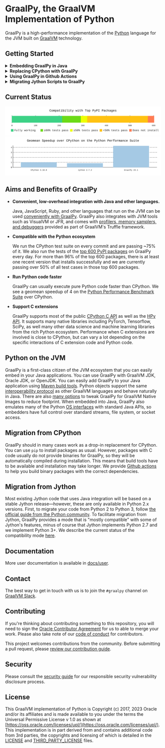 # GraalPy, the GraalVM Implementation of Python

GraalPy is a high-performance implementation of the [Python](https://www.python.org/) language for the JVM built on [GraalVM](https://www.graalvm.org/) technology.

## Getting Started

<details>
<summary><strong>Embedding GraalPy in Java</strong></summary>

GraalPy is [available on Maven Central](https://central.sonatype.com/artifact/org.graalvm.polyglot/python) for inclusion in Java projects:

```
<dependency>
    <groupId>org.graalvm.polyglot</groupId>
    <artifactId>python</artifactId>
    <version>23.1.2</version>
    <type>pom</type>
</dependency>
```

</details>

<details>
<summary><strong>Replacing CPython with GraalPy</strong></summary>

* Linux

  The easiest way to install GraalPy on Linux is to use [Pyenv](https://github.com/pyenv/pyenv) (the Python version manager).
  To install version 23.1.1 using Pyenv, run the following commands:
  ```bash
  pyenv install graalpy-23.1.1
  ```
  ```bash
  pyenv shell graalpy-23.1.1
  ```
  
  Alternatively, you can download a compressed GraalPy installation file from [GitHub releases](https://github.com/oracle/graalpython/releases).
  
  1. Find the download that matches the pattern _graalpy-XX.Y.Z-linux-amd64.tar.gz_ or _graalpy-XX.Y.Z-linux-aarch64.tar.gz_ (depending on your platform) and download.
  2. Uncompress the file and update your `PATH` environment variable to include the _graalpy-XX.Y.Z-linux-amd64/bin_ (or _graalpy-XX.Y.Z-linux-aarch64/bin_) directory.

* macOS

  The easiest way to install GraalPy on macOS is to use [Pyenv](https://github.com/pyenv/pyenv) (the Python version manager).
  To install version 23.1.1 using Pyenv, run the following commands:
  ```bash
  pyenv install graalpy-23.1.1
  ```
  ```bash
  pyenv shell graalpy-23.1.1
  ```
  Alternatively, you can download a compressed GraalPy installation file from [GitHub releases](https://github.com/oracle/graalpython/releases).
  
  1. Find the download that matches the pattern _graalpy-XX.Y.Z-macos-amd64.tar.gz_ or _graalpy-XX.Y.Z-macos-aarch64.tar.gz_ (depending on your platform) and download. 
  2. Remove the quarantine attribute.
      ```bash
      sudo xattr -r -d com.apple.quarantine /path/to/graalpy
      ```
      For example:
      ```bash
      sudo xattr -r -d com.apple.quarantine ~/.pyenv/versions/graalpy-23.1.1
      ```
  3. Uncompress the file and update your `PATH` environment variable to include to the _graalpy-XX.Y.Z-macos-amd64/bin_ (or _graalpy-XX.Y.Z-macos-aarch64/bin_) directory.

* Windows

  The Windows support of GraalPy is still experimental, so not all features and packages may be available.
  
  1. Find and download a compressed GraalPy installation file from [GitHub releases](https://github.com/oracle/graalpython/releases) that matches the pattern _graalpy-XX.Y.Z-windows-amd64.tar.gz_.
  2. Uncompress the file and update your `PATH` variable to include to the _graalpy-XX.Y.Z-windows-amd64/bin_ directory.
  
</details>
<details>
<summary><strong>Using GraalPy in Github Actions</strong></summary>

The _setup-python_ action supports GraalPy:

```
    - name: Setup GraalPy
      uses: actions/setup-python@main
      with:
        python-version: graalpy # or graalpy23.1 to pin a version
```

</details>
<details>
<summary><strong>Migrating Jython Scripts to GraalPy</strong></summary>

To run Jython scripts, you will need a GraalPy distribution running on the JVM so you can access Java classes from Python scripts.

* Linux
  
  1. Find and download a compressed GraalPy installation file from [GitHub releases](https://github.com/oracle/graalpython/releases) that matches the pattern _graalpy-jvm-XX.Y.Z-linux-amd64.tar.gz_ or _graalpy-jvm-XX.Y.Z-linux-aarch64.tar.gz_ (depending on your platform) and download.
  2. Uncompress the file and update your `PATH` environment variable to include the _graalpy-jvm-XX.Y.Z-linux-amd64/bin_ (or _graalpy-jvm-XX.Y.Z-linux-aarch64/bin_) directory.
  3. Run your scripts with `graalpy --python.EmulateJython`.

* macOS

  1. Find and download a compressed GraalPy installation file from [GitHub releases](https://github.com/oracle/graalpython/releases) that matches the pattern  _graalpy-jvm-XX.Y.Z-macos-amd64.tar.gz_ or _graalpy-jvm-XX.Y.Z-macos-aarch64.tar.gz_ (depending on your platform) and download.
  2. Remove the quarantine attribute.
      ```bash
      sudo xattr -r -d com.apple.quarantine /path/to/graalpy
      ```
      For example:
      ```bash
      sudo xattr -r -d com.apple.quarantine ~/.pyenv/versions/graalpy-23.1.1
      ```
  3. Uncompress the file and update your `PATH` environment variable to include to the _graalpy-jvm-XX.Y.Z-macos-amd64/bin_ (or _graalpy-jvm-XX.Y.Z-macos-aarch64/bin_) directory.
  4. Run your scripts with `graalpy --python.EmulateJython`.

* Windows

  1. Find and download a compressed GraalPy installation file from [GitHub releases](https://github.com/oracle/graalpython/releases) that matches the pattern _graalpy-jvm-XX.Y.Z-windows-amd64.tar.gz_.
  2. Uncompress the file and update your `PATH` variable to include to the _graalpy-jvm-XX.Y.Z-windows-amd64/bin_ directory.
  3. Run your scripts with `graalpy --python.EmulateJython`.

</details>

## Current Status

![](docs/mcd.svg)
![](docs/performance.svg)

## Aims and Benefits of GraalPy

* **Convenient, low-overhead integration with Java and other languages.**

    Java, JavaScript, Ruby, and other languages that run on the JVM can be used [conveniently with GraalPy](docs/user/Interoperability.md).
    GraalPy also integrates with JVM tools such as VisualVM or JFR, and comes with [profilers, memory samplers, and debuggers](docs/user/Tooling.md) provided as part of GraalVM's Truffle framework.
    
* **Compatible with the Python ecosystem**

    We run the CPython test suite on every commit and are passing ~75% of it.
    We also run the tests of the [top 600 PyPI packages](https://hugovk.github.io/top-pypi-packages/) on GraalPy every day.
    For more than 96% of the top 600 packages, there is at least one recent version that installs successfully and we are currently passing over 50% of all test cases in those top 600 packages.

* **Run Python code faster**

    GraalPy can usually execute pure Python code faster than CPython.
    We see a geomean speedup of 4 on the [Python Performance Benchmark Suite](https://pyperformance.readthedocs.io/) over CPython.

* **Support C extensions**

    GraalPy supports most of the public [CPython C API](https://docs.python.org/3/c-api/index.html) as well as the [HPy API](https://hpyproject.org/).
    It supports many native libraries including PyTorch, Tensorflow, SciPy, as well many other data science and machine learning libraries from the rich Python ecosystem.
    Performance when C extensions are involved is close to CPython, but can vary a lot depending on the specific interactions of C extension code and Python code.

## Python on the JVM

GraalPy is a first-class citizen of the JVM ecosystem that you can easily embed in your Java applications.
You can use GraalPy with GraalVM JDK, Oracle JDK, or OpenJDK.
You can easily add GraalPy to your Java application using [Maven build tools](docs/user/PythonStandaloneBinaries.md#embedding-graalpy-in-a-java-application).
Python objects support the same [interoperability protocol](docs/user/Interoperability.md) as other GraalVM languages and behave naturally in Java.
There are also [many options](docs/user/PythonNativeimages.md) to tweak GraalPy for GraalVM Native Images to reduce footprint.
When embedded into Java, GraalPy also emulates many of the Python [OS interfaces](docs/user/OsInterface.md#java-backend) with standard Java APIs, so embedders have full control over standard streams, file system, or socket access.

## Migration from CPython

GraalPy should in many cases work as a drop-in replacement for CPython.
You can use `pip` to install packages as usual.
However, packages with C code usually do not provide binaries for GraalPy, so they will be automatically compiled during installation.
This means that build tools have to be available and installation may take longer.
We provide [Github actions](scripts/wheelbuilder) to help you build binary packages with the correct dependencies.

## Migration from Jython

Most existing Jython code that uses Java integration will be based on a stable Jython release&mdash;however, these are only available in Python 2.x versions.
First, to migrate your code from Python 2 to Python 3, follow [the official guide from the Python community](https://docs.python.org/3/howto/pyporting.html).
To facilitate migration from Jython, GraalPy provides a mode that is "mostly compatible" with some of Jython's features, minus of course that Jython implements Python 2.7 and we implement Python 3+.
We describe the current status of the compatibility mode [here](docs/user/Jython.md).

## Documentation

More user documentation is available in [docs/user](docs/user).

## Contact

The best way to get in touch with us is to join the `#graalpy` channel on [GraalVM Slack](https://www.graalvm.org/slack-invitation/).

## Contributing

If you're thinking about contributing something to this repository, you will need to sign the [Oracle Contributor Agreement](http://www.graalvm.org/community/contributors/) for us to able to merge your work.
Please also take note of our [code of conduct](http://www.graalvm.org/community/conduct/) for contributors.

This project welcomes contributions from the community. Before submitting a pull request, please [review our contribution guide](./CONTRIBUTING.md).

## Security

Please consult the [security guide](./SECURITY.md) for our responsible security vulnerability disclosure process.

## License

This GraalVM implementation of Python is Copyright (c) 2017, 2023 Oracle and/or its affiliates and is made available to you under the terms the Universal Permissive License v 1.0 as shown at [https://oss.oracle.com/licenses/upl/](https://oss.oracle.com/licenses/upl/).
This implementation is in part derived from and contains additional code from 3rd parties, the copyrights and licensing of which is detailed in the [LICENSE](./LICENSE.txt) and [THIRD_PARTY_LICENSE](THIRD_PARTY_LICENSE.txt) files.
